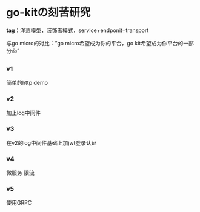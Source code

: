 # go-kitの刻苦研究



**tag**：洋葱模型，装饰者模式，service+endponit+transport



与go micro的对比：”go micro希望成为你的平台，go kit希望成为你平台的一部分👍“



### v1

简单的http demo


### v2

加上log中间件

### v3
在v2的log中间件基础上加jwt登录认证

### v4
微服务 限流

### v5
使用GRPC